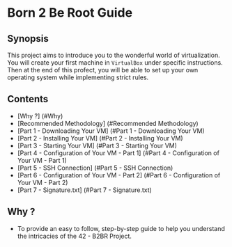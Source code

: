 
# Born 2 Be Root Guide

##  Synopsis

This project aims to introduce you to the wonderful world of virtualization.
You will create your first machine in `VirtualBox` under specific instructions. Then at the end of this profect, you will be able to set up your own operating system while implementing strict rules.

## Contents

- [Why ?] (#Why)
- [Recommended Methodology] (#Recommended Methodology)
- [Part 1 - Downloading Your VM]  (#Part 1 - Downloading Your VM)
- [Part 2 - Installing Your VM] (#Part 2 - Installing Your VM)
- [Part 3 - Starting Your VM] (#Part 3 - Starting Your VM)
- [Part 4 - Configuration of Your VM - Part 1] (#Part 4 - Configuration of Your VM - Part 1)
- [Part 5 - SSH Connection] (#Part 5 - SSH Connection)
- [Part 6 - Configuration of Your VM - Part 2] (#Part 6 - Configuration of Your VM - Part 2)
- [Part 7 - Signature.txt] (#Part 7 - Signature.txt)

## Why ?

- To provide an easy to follow, step-by-step guide to help you understand the intricacies of the 42 - B2BR Project.